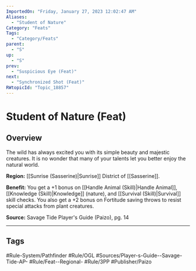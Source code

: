 ```yaml
---
ImportedOn: "Friday, January 27, 2023 12:02:47 AM"
Aliases:
  - "Student of Nature"
Category: "Feats"
Tags:
  - "Category/Feats"
parent:
  - "S"
up:
  - "S"
prev:
  - "Suspicious Eye (Feat)"
next:
  - "Synchronized Shot (Feat)"
RWtopicId: "Topic_18857"
---
```

# Student of Nature (Feat)
## Overview
The wild has always excited you with its simple beauty and majestic creatures. It is no wonder that many of your talents let you better enjoy the natural world.

**Region:** [[Sunrise (Sasserine)|Sunrise]] District of [[Sasserine]].

**Benefit:** You get a +1 bonus on [[Handle Animal (Skill)|Handle Animal]], [[Knowledge (Skill)|Knowledge]] (nature), and [[Survival (Skill)|Survival]] skill checks. You also get a +2 bonus on Fortitude saving throws to resist special attacks from plant creatures.

**Source:** Savage Tide Player's Guide (Paizo), pg. 14


---
## Tags
#Rule-System/Pathfinder #Rule/OGL #Sources/Player-s-Guide--Savage-Tide-AP- #Rule/Feat--Regional- #Rule/3PP #Publisher/Paizo

